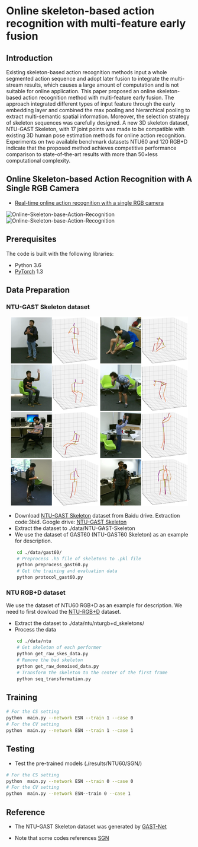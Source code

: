 # Online skeleton-based action recognition with multi-feature early fusion

## Introduction
Existing skeleton-based action recognition methods input a whole segmented action sequence and adopt later fusion
to integrate the multi-stream results, which causes a large amount of computation and is not suitable for online application. This
paper proposed an online skeleton-based action recognition method with multi-feature early fusion. The approach integrated
different types of input feature through the early embedding layer and combined the max pooling and hierarchical pooling to
extract multi-semantic spatial information. Moreover, the selection strategy of skeleton sequences was carefully designed. A
new 3D skeleton dataset, NTU-GAST Skeleton, with 17 joint points was made to be compatible with existing 3D human pose
estimation methods for online action recognition. Experiments on two available benchmark datasets NTU60 and 120 RGB+D
indicate that the proposed method achieves competitive performance comparison to state-of-the-art results with more than
50×less computational complexity.

## Online Skeleton-based Action Recognition with A Single RGB Camera
- [Real-time online action recognition with a single RGB camera](https://www.bilibili.com/video/BV1e54y1i7iT/?spm_id_from=333.788.videocard.0)

![Online-Skeleton-base-Action-Recognition](./images/online_act_recog_one.gif)
![Online-Skeleton-base-Action-Recognition](./images/online_act_recog_two.gif)

## Prerequisites
The code is built with the following libraries:
- Python 3.6
- [PyTorch](https://pytorch.org/) 1.3

## Data Preparation

### NTU-GAST Skeleton dataset
<div align=center>
<img src="./images/ntu-gast-skeleton.png" style="zoom:80%" alt="Samples of NTU-GAST Skeleton dataset"/>
</div>

- Download [NTU-GAST Skeleton](https://pan.baidu.com/s/1l-xAiTJq-9mOQpwf59naEA) dataset from Baidu drive. Extraction code:3bid. Google drive: [NTU-GAST Skeleton](https://drive.google.com/file/d/1y846b2SA3RqJYovHGfAEyQzMuEnXKVhx/view?usp=sharing)
- Extract the dataset to ./data/NTU-GAST-Skeleton
- We use the dataset of GAST60 (NTU-GAST60 Skeleton) as an example for description.
```bash
    cd ./data/gast60/
    # Preprocess .h5 file of skeletons to .pkl file
    python preprocess_gast60.py
    # Get the training and evaluation data
    python protocol_gast60.py
```


### NTU RGB+D dataset

We use the dataset of NTU60 RGB+D as an example for description. We need to first dowload the [NTU-RGB+D](https://github.com/shahroudy/NTURGB-D) dataset.

- Extract the dataset to ./data/ntu/nturgb+d_skeletons/
- Process the data
```bash
    cd ./data/ntu
    # Get skeleton of each performer
    python get_raw_skes_data.py
    # Remove the bad skeleton 
    python get_raw_denoised_data.py
    # Transform the skeleton to the center of the first frame
    python seq_transformation.py
```


## Training

```bash
# For the CS setting
python  main.py --network ESN --train 1 --case 0
# For the CV setting
python  main.py --network ESN --train 1 --case 1
```

## Testing

- Test the pre-trained models (./results/NTU60/SGN/)
```bash
# For the CS setting
python  main.py --network ESN --train 0 --case 0
# For the CV setting
python  main.py --network ESN--train 0 --case 1
```

## Reference
- The NTU-GAST Skeleton dataset was generated by [GAST-Net](https://github.com/fabro66/GAST-Net-3DPoseEstimation) 

- Note that some codes references [SGN](https://github.com/microsoft/SGN) 